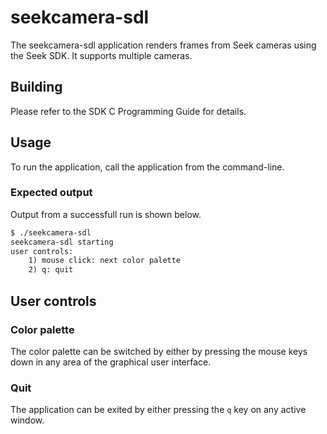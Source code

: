 # seekcamera-sdl

The seekcamera-sdl application renders frames from Seek cameras using the Seek SDK.
It supports multiple cameras.

## Building

Please refer to the SDK C Programming Guide for details.

## Usage

To run the application, call the application from the command-line.

### Expected output

Output from a successfull run is shown below.

```txt
$ ./seekcamera-sdl
seekcamera-sdl starting
user controls:
	1) mouse click: next color palette
	2) q: quit
```

## User controls

### Color palette
The color palette can be switched by either by pressing the mouse keys down in any area of the graphical user interface.

### Quit
The application can be exited by either pressing the `q` key on any active window.